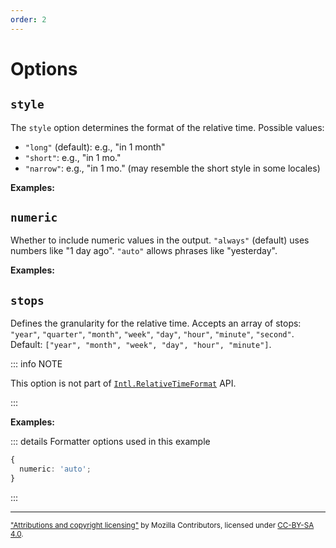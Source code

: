 ```yaml
---
order: 2
---
```


# Options

<script setup>
import { relativeTimeFormatter } from '@localizer/format-relativetime';

const dateInputs = () => [
  ['2020-01-24 05:50:00, 2020-01-23 04:41:20', new Date('2020-01-24 05:50:00'), new Date('2020-01-23 04:41:20')]
];
</script>

## `style`

The `style` option determines the format of the relative time. Possible values:

- `"long"` (default): e.g., "in 1 month"
- `"short"`: e.g., "in 1 mo."
- `"narrow"`: e.g., "in 1 mo." (may resemble the short style in some locales)

**Examples:**

<OptionsDemo option="style" :values="['long', 'short', 'narrow']" :factory=relativeTimeFormatter :inputs=dateInputs />

## `numeric`

Whether to include numeric values in the output. `"always"` (default) uses numbers like "1 day ago". `"auto"` allows phrases like "yesterday".

**Examples:**

<OptionsDemo option="numeric" :values="['always', 'auto']" :factory=relativeTimeFormatter :inputs=dateInputs />

## `stops`

Defines the granularity for the relative time. Accepts an array of stops: `"year"`, `"quarter"`, `"month"`, `"week"`, `"day"`, `"hour"`, `"minute"`, `"second"`. Default: `["year", "month", "week", "day", "hour", "minute"]`.

::: info NOTE

This option is not part of [`Intl.RelativeTimeFormat`](https://developer.mozilla.org/en-US/docs/Web/JavaScript/Reference/Global_Objects/Intl/RelativeTimeFormat/RelativeTimeFormat) API.

:::

**Examples:**

::: details Formatter options used in this example

```typescript
{
  numeric: 'auto';
}
```

:::

<OptionsDemo option="stops" :values="[['second'], ['minute'], ['hour'], ['day'], ['week'], ['month'], ['quarter'], ['year']]" :defaultOptions="{numeric:'auto'}" :factory=relativeTimeFormatter :inputs=dateInputs />

---

<small>

["Attributions and copyright licensing"](https://developer.mozilla.org/en-US/docs/MDN/Writing_guidelines/Attrib_copyright_license) by Mozilla Contributors, licensed under [CC-BY-SA 4.0](https://creativecommons.org/licenses/by-sa/4.0/).

</small>
